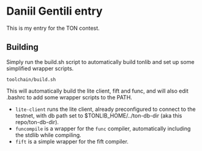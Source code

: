 # Daniil Gentili entry

This is my entry for the TON contest.

## Building

Simply run the build.sh script to automatically build tonlib and set up some simplified wrapper scripts.

```
toolchain/build.sh
```

This will automatically build the lite client, fift and func, and will also edit .bashrc to add some wrapper scripts to the PATH.

* `lite-client` runs the lite client, already preconfigured to connect to the testnet, with db path set to $TONLIB_HOME/../ton-db-dir (aka this repo/ton-db-dir).
* `funcompile` is a wrapper for the `func` compiler, automatically including the stdlib while compiling.
* `fift` is a simple wrapper for the fift compiler.

